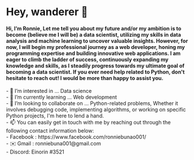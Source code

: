 <h1>Hey, wanderer 👋</h1>
 <h4>Hi, I’m Ronnie, Let me tell you about my future and/or my ambition is to become (believe me I will be) a data scientist, utilizing my skills in data analysis and machine learning to uncover valuable insights. However, for now, I will begin my professional journey as a web developer, honing my programming expertise and building innovative web applications. I am eager to climb the ladder of success, continuously expanding my knowledge and skills, as I steadily progress towards my ultimate goal of becoming a data scientist. If you ever need help related to Python, don't hesitate to reach out! I would be more than happy to assist you.</br>
</h4>
- 👀 I’m interested in ... Data science </br>
- 🌱 I’m currently learning ... Web development </br>
- 💞️ I’m looking to collaborate on ... Python-related problems, Whether it involves debugging code, implementing algorithms, or working on specific Python projects, I'm here to lend a hand.</br>
- 📫 You can easily get in touch with me by reaching out through the following contact information below: </br>
- Facebook : https://www.facebook.com/ronniebunao001/ </br>
- ✉️ Gmail : ronniebuna001@gmail.com </br>
- Discord: Einorin #3521

<!---
Einorin/Einorin is a ✨ special ✨ repository because its `README.md` (this file) appears on your GitHub profile.
You can click the Preview link to take a look at your changes.
--->
